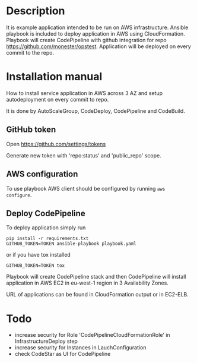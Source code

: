 # Description

It is example application intended to be run on AWS infrastructure. Ansible playbook is included to deploy application in AWS using CloudFormation. Playbook will create CodePipeline with github integration for repo https://github.com/monester/opstest. Application will be deployed on every commit to the repo.

# Installation manual

How to install service application in AWS across 3 AZ and setup autodeployment on every commit to repo.

It is done by AutoScaleGroup, CodeDeploy, CodePipeline and CodeBuild.

## GitHub token

Open https://github.com/settings/tokens

Generate new token with 'repo:status' and 'public_repo' scope.

## AWS configuration

To use playbook AWS client should be configured by running `aws configure`.

## Deploy CodePipeline

To deploy application simply run

```
pip install -r requirements.txt
GITHUB_TOKEN=TOKEN ansible-playbook playbook.yaml
```

or if you have tox installed

```
GITHUB_TOKEN=TOKEN tox
```

Playbook will create CodePipeline stack and then CodePipeline will install application in AWS EC2 in eu-west-1 region in 3 Availability Zones.

URL of applications can be found in CloudFormation output or in EC2-ELB.

# Todo

- increase security for Role 'CodePipelineCloudFormationRole' in InfrastructureDeploy step
- increase security for Instances in LauchConfiguration
- check CodeStar as UI for CodePipeline
